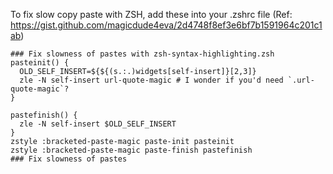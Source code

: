 To fix slow copy paste with ZSH, add these into your .zshrc file
(Ref: https://gist.github.com/magicdude4eva/2d4748f8ef3e6bf7b1591964c201c1ab)

```
### Fix slowness of pastes with zsh-syntax-highlighting.zsh
pasteinit() {
  OLD_SELF_INSERT=${${(s.:.)widgets[self-insert]}[2,3]}
  zle -N self-insert url-quote-magic # I wonder if you'd need `.url-quote-magic`?
}

pastefinish() {
  zle -N self-insert $OLD_SELF_INSERT
}
zstyle :bracketed-paste-magic paste-init pasteinit
zstyle :bracketed-paste-magic paste-finish pastefinish
### Fix slowness of pastes
```

